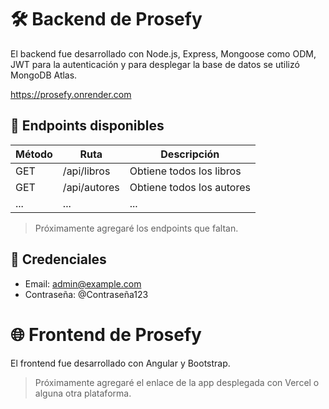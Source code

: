 # 🛠️ Backend de Prosefy

El backend fue desarrollado con Node.js, Express, Mongoose como ODM, JWT para la autenticación y para desplegar la base de datos se utilizó MongoDB Atlas.
  
https://prosefy.onrender.com

## 🧪 Endpoints disponibles

| Método | Ruta                  | Descripción                            |
|--------|-----------------------|----------------------------------------|
| GET    | /api/libros            | Obtiene todos los libros               |
| GET    | /api/autores        | Obtiene todos los autores    |
| ... | ... | ... |

> Próximamente agregaré los endpoints que faltan.

## 🪪 Credenciales

- Email: admin@example.com
- Contraseña: @Contraseña123

# 🌐 Frontend de Prosefy

El frontend fue desarrollado con Angular y Bootstrap.

> Próximamente agregaré el enlace de la app desplegada con Vercel o alguna otra plataforma.
